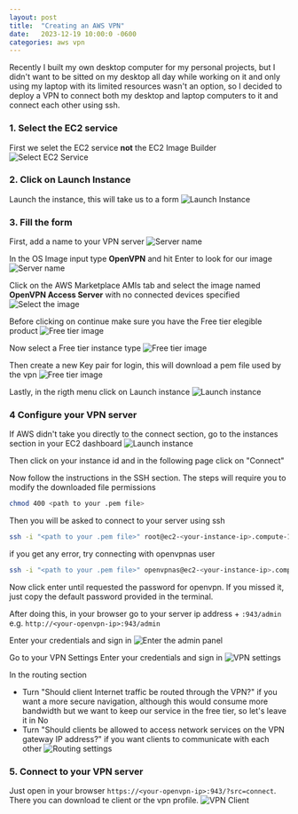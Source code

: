 ```yaml
---
layout: post
title:  "Creating an AWS VPN"
date:   2023-12-19 10:00:0 -0600
categories: aws vpn
---
```


Recently I built my own desktop computer for my personal projects, but I didn't want to be sitted on my desktop all day while working on it and only using my laptop with its limited resources wasn't an option, so I decided to deploy a VPN to connect both my desktop and laptop computers to it and connect each other using ssh.

### 1. Select the EC2 service
First we selet the EC2 service **not** the EC2 Image Builder
![Select EC2 Service](/assets/2023-12-19/1.png "Select EC2 Service")

### 2. Click on Launch Instance
Launch the instance, this will take us to a form
![Launch Instance](/assets/2023-12-19/2.png "Click on Launch Instance")

### 3. Fill the form
First, add a name to your VPN server
![Server name](/assets/2023-12-19/3.png "Add Server Name")

In the OS Image input type **OpenVPN** and hit Enter to look for our image
![Server name](/assets/2023-12-19/4.png "Add Server Name")

Click on the AWS Marketplace AMIs tab and select the image named **OpenVPN Access Server** with no connected devices specified
![Select the image](/assets/2023-12-19/5.png "Select the Image")

Before clicking on continue make sure you have the Free tier elegible product
![Free tier image](/assets/2023-12-19/6.png "Continue with the Free tier Image")

Now select a Free tier instance type
![Free tier image](/assets/2023-12-19/7.png "Continue with the Free tier Image")

Then create a new Key pair for login, this will download a pem file used by the vpn
![Free tier image](/assets/2023-12-19/8.png "Continue with the Free tier Image")

Lastly, in the rigth menu click on Launch instance
![Launch instance](/assets/2023-12-19/9.png "Launch Instance")


### 4 Configure your VPN server
If AWS didn't take you directly to the connect section, go to the instances section in your EC2 dashboard
![Launch instance](/assets/2023-12-19/10.png "Launch Instance")

Then click on your instance id and in the following page click on "Connect"

Now follow the instructions in the SSH section. The steps will require you to modify the downloaded file permissions
```sh
chmod 400 <path to your .pem file>
```

Then you will be asked to connect to your server using ssh
```sh
ssh -i "<path to your .pem file>" root@ec2-<your-instance-ip>.compute-1.amazonaws.com
```
if you get any error, try connecting with openvpnas user
```sh
ssh -i "<path to your .pem file>" openvpnas@ec2-<your-instance-ip>.compute-1.amazonaws.com
```

Now click enter until requested the password for openvpn. If you missed it, just copy the default password provided in the terminal.

After doing this, in your browser go to your server ip address + `:943/admin` e.g. `http://<your-openvpn-ip>:943/admin`

Enter your credentials and sign in
![Enter the admin panel](/assets/2023-12-19/11.png "Enter the admin panel")

Go to your VPN Settings
Enter your credentials and sign in
![VPN settings](/assets/2023-12-19/12.png "VPN settings")

In the routing section
- Turn "Should client Internet traffic be routed through the VPN?" if you want a more secure navigation, although this would consume more bandwidth but we want to keep our service in the free tier, so let's leave it in No
- Turn "Should clients be allowed to access network services on the VPN gateway IP address?" if you want clients to communicate with each other
![Routing settings](/assets/2023-12-19/13.png "Routing settings")

### 5. Connect to your VPN server
Just open in your browser `https://<your-openvpn-ip>:943/?src=connect`.
There you can download te client or the vpn profile.
![VPN Client](/assets/2023-12-19/14.png "VPN Client")
